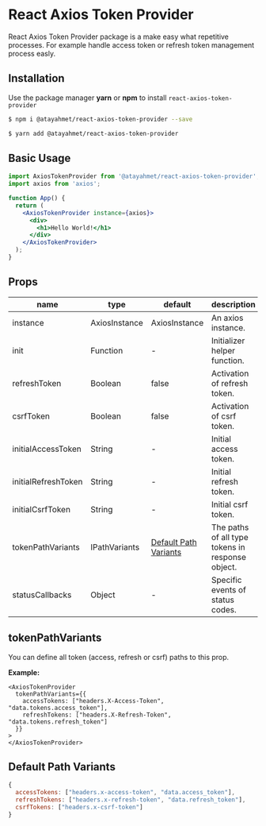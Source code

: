 # React Axios Token Provider

React Axios Token Provider package is a make easy what repetitive processes. For example handle access token or refresh token management process easly.

## Installation

Use the package manager **yarn** or **npm** to install `react-axios-token-provider`

```sh
$ npm i @atayahmet/react-axios-token-provider --save
```

```sh
$ yarn add @atayahmet/react-axios-token-provider
```


## Basic Usage

```jsx
import AxiosTokenProvider from '@atayahmet/react-axios-token-provider';
import axios from 'axios';

function App() {
  return (
    <AxiosTokenProvider instance={axios}>
      <div>
        <h1>Hello World!</h1>
      </div>
    </AxiosTokenProvider>
  );
}
```

## Props

| name               | type          | default               | description                     |
|--------------------|---------------|-----------------------|---------------------------------|
| instance           | AxiosInstance | AxiosInstance         | An axios instance.              |
| init               | Function      | -                     | Initializer helper function.    |
| refreshToken       | Boolean       | false                 | Activation of refresh token.    |
| csrfToken          | Boolean       | false                 | Activation of csrf token.       |
| initialAccessToken | String        | -                     | Initial access token.           |
| initialRefreshToken| String        | -                     | Initial refresh token.          |
| initialCsrfToken   | String        | -                     | Initial csrf token.             |
| tokenPathVariants  | IPathVariants | [Default Path Variants](#default-path-variants) | The paths of all type tokens in response object.|
| statusCallbacks    | Object        | -                     |Specific events of status codes. |

## tokenPathVariants

You can define all token (access, refresh or csrf) paths to this prop.

**Example:**

```tsx
<AxiosTokenProvider
  tokenPathVariants={{
    accessTokens: ["headers.X-Access-Token", "data.tokens.access_token"],
    refreshTokens: ["headers.X-Refresh-Token", "data.tokens.refresh_token"]
  }}  
>
</AxiosTokenProvider>
```

## Default Path Variants

```js
{
  accessTokens: ["headers.x-access-token", "data.access_token"],
  refreshTokens: ["headers.x-refresh-token", "data.refresh_token"],
  csrfTokens: ["headers.x-csrf-token"]
}
```
